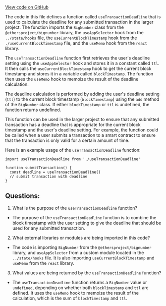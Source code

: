[View code on GitHub](zoo-labs/zoo/blob/master/core/src/hooks/useTransactionDeadline.ts)

The code in this file defines a function called `useTransactionDeadline` that is used to calculate the deadline for any submitted transaction in the larger project. The function imports the `BigNumber` class from the `@ethersproject/bignumber` library, the `useAppSelector` hook from the `../state/hooks` file, the `useCurrentBlockTimestamp` hook from the `./useCurrentBlockTimestamp` file, and the `useMemo` hook from the `react` library.

The `useTransactionDeadline` function first retrieves the user's deadline setting using the `useAppSelector` hook and stores it in a constant called `ttl`. It then calls the `useCurrentBlockTimestamp` hook to get the current block timestamp and stores it in a variable called `blockTimestamp`. The function then uses the `useMemo` hook to memoize the result of the deadline calculation.

The deadline calculation is performed by adding the user's deadline setting (`ttl`) to the current block timestamp (`blockTimestamp`) using the `add` method of the `BigNumber` class. If either `blockTimestamp` or `ttl` is undefined, the function returns undefined.

This function can be used in the larger project to ensure that any submitted transaction has a deadline that is appropriate for the current block timestamp and the user's deadline setting. For example, the function could be called when a user submits a transaction to a smart contract to ensure that the transaction is only valid for a certain amount of time. 

Here is an example usage of the `useTransactionDeadline` function:

```
import useTransactionDeadline from './useTransactionDeadline'

function submitTransaction() {
  const deadline = useTransactionDeadline()
  // submit transaction with deadline
}
```
## Questions: 
 1. What is the purpose of the `useTransactionDeadline` function?
- The purpose of the `useTransactionDeadline` function is to combine the block timestamp with the user setting to give the deadline that should be used for any submitted transaction.

2. What external libraries or modules are being imported in this code?
- The code is importing `BigNumber` from the `@ethersproject/bignumber` library, and `useAppSelector` from a custom module located in the `../state/hooks` file. It is also importing `useCurrentBlockTimestamp` and `useMemo` from the `react` library.

3. What values are being returned by the `useTransactionDeadline` function?
- The `useTransactionDeadline` function returns a `BigNumber` value or `undefined`, depending on whether both `blockTimestamp` and `ttl` are defined. It uses the `useMemo` hook to memoize the result of the calculation, which is the sum of `blockTimestamp` and `ttl`.